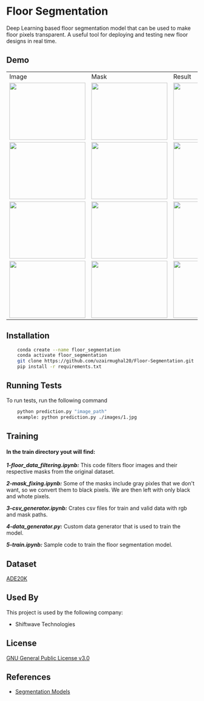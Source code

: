 # Floor Segmentation

Deep Learning based floor segmentation model that can be used to make floor pixels transparent. A useful tool for deploying and testing new floor designs in real time.

## Demo

<table>
  <tr>
    <td>Image</td>
     <td>Mask</td>
     <td>Result</td>
  </tr>
  <tr>
    <td><img src="https://github.com/uzairmughal20/Floor-Segmentation/blob/master/images/3.jpg" width="200" height="150"></td>
    <td><img src="https://github.com/uzairmughal20/Floor-Segmentation/blob/master/masks/3.png" width="200" height="150"></td>
    <td><img src="https://github.com/uzairmughal20/Floor-Segmentation/blob/master/results/3.png" width="200" height="150"0></td>
  </tr>
  <tr>
    <td><img src="https://github.com/uzairmughal20/Floor-Segmentation/blob/master/images/1.jpg" width="200" height="150"></td>
    <td><img src="https://github.com/uzairmughal20/Floor-Segmentation/blob/master/masks/1.png" width="200" height="150"></td>
    <td><img src="https://github.com/uzairmughal20/Floor-Segmentation/blob/master/results/1.png" width="200" height="150"0></td>
  </tr>
  <tr>
    <td><img src="https://github.com/uzairmughal20/Floor-Segmentation/blob/master/images/4.jpg" width="200" height="150"></td>
    <td><img src="https://github.com/uzairmughal20/Floor-Segmentation/blob/master/masks/4.png" width="200" height="150"></td>
    <td><img src="https://github.com/uzairmughal20/Floor-Segmentation/blob/master/results/4.png" width="200" height="150"0></td>
  </tr>
  <tr>
    <td><img src="https://github.com/uzairmughal20/Floor-Segmentation/blob/master/images/7.jpg" width="200" height="150"></td>
    <td><img src="https://github.com/uzairmughal20/Floor-Segmentation/blob/master/masks/7.png" width="200" height="150"></td>
    <td><img src="https://github.com/uzairmughal20/Floor-Segmentation/blob/master/results/7.png" width="200" height="150"0></td>
  </tr>
 </table>
 
## Installation

```bash
    conda create --name floor_segmentation
    conda activate floor_segmentation
    git clone https://github.com/uzairmughal20/Floor-Segmentation.git
    pip install -r requirements.txt
```

## Running Tests

To run tests, run the following command

```bash
    python prediction.py "image_path"
    example: python prediction.py ./images/1.jpg
```

## Training

#### In the train directory yout will find:

**_1-floor_data_filtering.ipynb:_** This code filters floor images and their respective masks from the original dataset.

**_2-mask_fixing.ipynb:_** Some of the masks include gray pixles that we don't want, so we convert them to black pixels. We are then left with only black and whote pixels.

**_3-csv_generator.ipynb:_** Crates csv files for train and valid data with rgb and mask paths.

**_4-data_generator.py:_** Custom data generator that is used to train the model.

**_5-train.ipynb:_** Sample code to train the floor segmentation model.

## Dataset

[ADE20K](https://groups.csail.mit.edu/vision/datasets/ADE20K/)

## Used By

This project is used by the following company:

- Shiftwave Technologies

## License

[GNU General Public License v3.0](https://choosealicense.com/licenses/gpl-3.0/)

## References

- [Segmentation Models](https://github.com/qubvel/segmentation_models)
